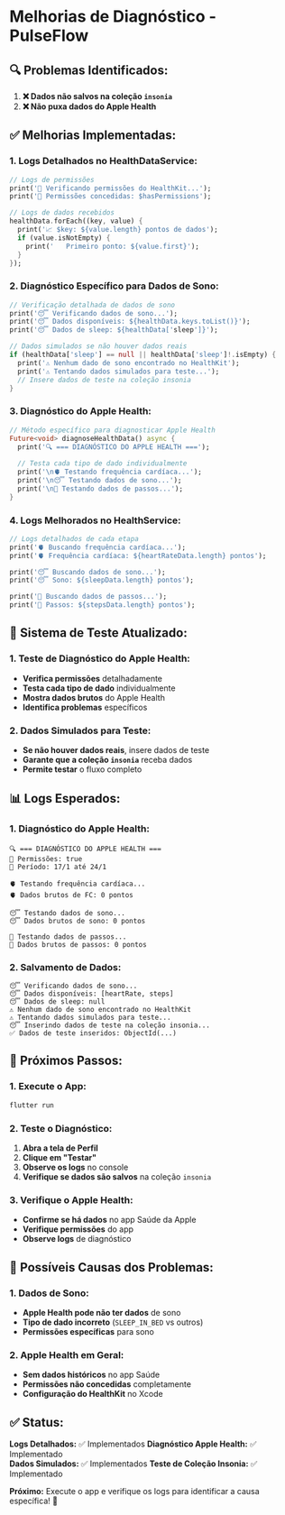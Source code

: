 # Melhorias de Diagnóstico - PulseFlow

## 🔍 **Problemas Identificados:**

1. **❌ Dados não salvos na coleção `insonia`**
2. **❌ Não puxa dados do Apple Health**

## ✅ **Melhorias Implementadas:**

### **1. Logs Detalhados no HealthDataService:**
```dart
// Logs de permissões
print('🔐 Verificando permissões do HealthKit...');
print('🔐 Permissões concedidas: $hasPermissions');

// Logs de dados recebidos
healthData.forEach((key, value) {
  print('📈 $key: ${value.length} pontos de dados');
  if (value.isNotEmpty) {
    print('   Primeiro ponto: ${value.first}');
  }
});
```

### **2. Diagnóstico Específico para Dados de Sono:**
```dart
// Verificação detalhada de dados de sono
print('😴 Verificando dados de sono...');
print('😴 Dados disponíveis: ${healthData.keys.toList()}');
print('😴 Dados de sleep: ${healthData['sleep']}');

// Dados simulados se não houver dados reais
if (healthData['sleep'] == null || healthData['sleep']!.isEmpty) {
  print('⚠️ Nenhum dado de sono encontrado no HealthKit');
  print('⚠️ Tentando dados simulados para teste...');
  // Insere dados de teste na coleção insonia
}
```

### **3. Diagnóstico do Apple Health:**
```dart
// Método específico para diagnosticar Apple Health
Future<void> diagnoseHealthData() async {
  print('🔍 === DIAGNÓSTICO DO APPLE HEALTH ===');
  
  // Testa cada tipo de dado individualmente
  print('\n🫀 Testando frequência cardíaca...');
  print('\n😴 Testando dados de sono...');
  print('\n🚶 Testando dados de passos...');
}
```

### **4. Logs Melhorados no HealthService:**
```dart
// Logs detalhados de cada etapa
print('🫀 Buscando frequência cardíaca...');
print('🫀 Frequência cardíaca: ${heartRateData.length} pontos');

print('😴 Buscando dados de sono...');
print('😴 Sono: ${sleepData.length} pontos');

print('🚶 Buscando dados de passos...');
print('🚶 Passos: ${stepsData.length} pontos');
```

## 🧪 **Sistema de Teste Atualizado:**

### **1. Teste de Diagnóstico do Apple Health:**
- **Verifica permissões** detalhadamente
- **Testa cada tipo de dado** individualmente
- **Mostra dados brutos** do Apple Health
- **Identifica problemas** específicos

### **2. Dados Simulados para Teste:**
- **Se não houver dados reais**, insere dados de teste
- **Garante que a coleção `insonia`** receba dados
- **Permite testar** o fluxo completo

## 📊 **Logs Esperados:**

### **1. Diagnóstico do Apple Health:**
```
🔍 === DIAGNÓSTICO DO APPLE HEALTH ===
🔐 Permissões: true
📅 Período: 17/1 até 24/1

🫀 Testando frequência cardíaca...
🫀 Dados brutos de FC: 0 pontos

😴 Testando dados de sono...
😴 Dados brutos de sono: 0 pontos

🚶 Testando dados de passos...
🚶 Dados brutos de passos: 0 pontos
```

### **2. Salvamento de Dados:**
```
😴 Verificando dados de sono...
😴 Dados disponíveis: [heartRate, steps]
😴 Dados de sleep: null
⚠️ Nenhum dado de sono encontrado no HealthKit
⚠️ Tentando dados simulados para teste...
😴 Inserindo dados de teste na coleção insonia...
✅ Dados de teste inseridos: ObjectId(...)
```

## 🎯 **Próximos Passos:**

### **1. Execute o App:**
```bash
flutter run
```

### **2. Teste o Diagnóstico:**
1. **Abra a tela de Perfil**
2. **Clique em "Testar"**
3. **Observe os logs** no console
4. **Verifique se dados são salvos** na coleção `insonia`

### **3. Verifique o Apple Health:**
- **Confirme se há dados** no app Saúde da Apple
- **Verifique permissões** do app
- **Observe logs** de diagnóstico

## 🔧 **Possíveis Causas dos Problemas:**

### **1. Dados de Sono:**
- **Apple Health pode não ter dados** de sono
- **Tipo de dado incorreto** (`SLEEP_IN_BED` vs outros)
- **Permissões específicas** para sono

### **2. Apple Health em Geral:**
- **Sem dados históricos** no app Saúde
- **Permissões não concedidas** completamente
- **Configuração do HealthKit** no Xcode

## ✅ **Status:**

**Logs Detalhados:** ✅ Implementados
**Diagnóstico Apple Health:** ✅ Implementado  
**Dados Simulados:** ✅ Implementados
**Teste de Coleção Insonia:** ✅ Implementado

**Próximo:** Execute o app e verifique os logs para identificar a causa específica! 🎉

